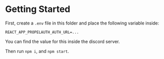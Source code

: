 # Getting Started

First, create a `.env` file in this folder and place the following variable inside:
```
REACT_APP_PROPELAUTH_AUTH_URL=...
```
You can find the value for this inside the discord server.

Then run `npm i`, and `npm start`.